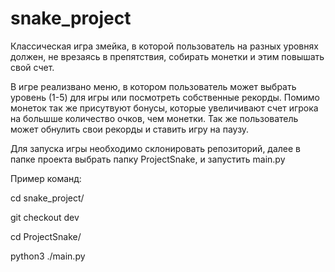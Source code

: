 # snake_project

Классическая игра змейка, в которой пользователь на разных уровнях
должен, не врезаясь в препятствия, собирать монетки и этим повышать свой счет.

В игре реализвано меню, в котором пользователь может выбрать уровень (1-5) для игры
или посмотреть собственные рекорды. Помимо монеток так же присутвуют бонусы,
которые увеличивают счет игрока на большше количество очков, чем монетки.
Так же пользователь может обнулить свои рекорды и ставить игру на паузу.

Для запуска игры необходимо склонировать репозиторий, далее в папке проекта выбрать папку ProjectSnake,
и запустить main.py

Пример команд:

cd snake_project/

git checkout dev

cd ProjectSnake/

python3 ./main.py
